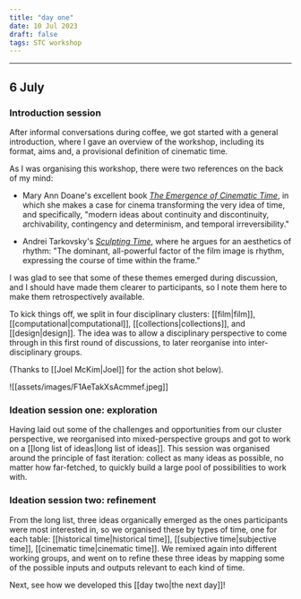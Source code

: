 ```yaml
---
title: "day one"
date: 10 Jul 2023
draft: false
tags: STC workshop
---
```

---

## 6 July

### Introduction session
After informal conversations during coffee, we got started with a general introduction, where I gave an overview of the workshop, including its format, aims and, a provisional definition of cinematic time.

As I was organising this workshop, there were two references on the back of my mind:

- Mary Ann Doane's excellent book [_The Emergence of Cinematic Time_](https://www.hup.harvard.edu/catalog.php?isbn=9780674007840), in which she makes a case for cinema transforming the very idea of time, and specifically, "modern ideas about continuity and discontinuity, archivability, contingency and determinism, and temporal irreversibility." 

- Andrei Tarkovsky's [_Sculpting Time_](https://utpress.utexas.edu/9780292776241/), where he argues for an aesthetics of rhythm: "The dominant, all-powerful factor of the film image is rhythm, expressing the course of time within the frame."

I was glad to see that some of these themes emerged during discussion, and I should have made them clearer to participants, so I note them here to make them retrospectively available. 

To kick things off, we split in four disciplinary clusters: [[film|film]], [[computational|computational]], [[collections|collections]], and [[design|design]].  The idea was to allow a disciplinary perspective to come through in this first round of discussions, to later reorganise into inter-disciplinary groups.

(Thanks to [[Joel McKim|Joel]] for the action shot below).

![[assets/images/F1AeTakXsAcmmef.jpeg]] 


### Ideation session one: exploration
Having laid out some of the challenges and opportunities from our cluster perspective, we reorganised into mixed-perspective groups and got to work on a [[long list of ideas|long list of ideas]]. This session was organised around the principle of fast iteration: collect as many ideas as possible, no matter how far-fetched, to quickly build a large pool of possibilities to work with.

### Ideation session two: refinement
From the long list, three ideas organically emerged as the ones participants were most interested in, so we organised these by types of time, one for each table: [[historical time|historical time]], [[subjective time|subjective time]], [[cinematic time|cinematic time]]. We remixed again into different working groups, and went on to refine these three ideas by mapping some of the possible inputs and outputs relevant to each kind of time.

Next, see how we developed this [[day two|the next day]]!





